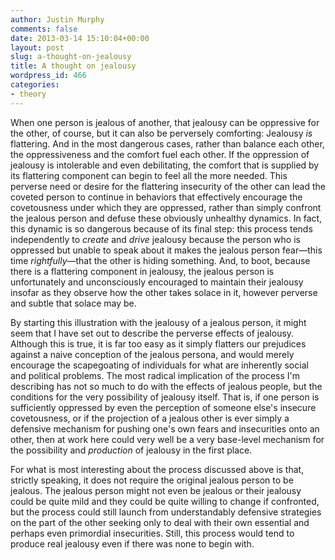 ```yaml
---
author: Justin Murphy
comments: false
date: 2013-03-14 15:10:04+00:00
layout: post
slug: a-thought-on-jealousy
title: A thought on jealousy
wordpress_id: 466
categories:
- theory
---
```


When one person is jealous of another, that jealousy can be oppressive for the other, of course, but it can also be perversely comforting: Jealousy _is_ flattering. And in the most dangerous cases, rather than balance each other, the oppressiveness and the comfort fuel each other. If the oppression of jealousy is intolerable and even debilitating, the comfort that is supplied by its flattering component can begin to feel all the more needed. This perverse need or desire for the flattering insecurity of the other can lead the coveted person to continue in behaviors that effectively encourage the covetousness under which they are oppressed, rather than simply confront the jealous person and defuse these obviously unhealthy dynamics. In fact, this dynamic is so dangerous because of its final step: this process tends independently to _create_ and _drive_ jealousy because the person who is oppressed but unable to speak about it makes the jealous person fear—this time _rightfully_—that the other is hiding something. And, to boot, because there is a flattering component in jealousy, the jealous person is unfortunately and unconsciously encouraged to maintain their jealousy insofar as they observe how the other takes solace in it, however perverse and subtle that solace may be.

By starting this illustration with the jealousy of a jealous person, it might seem that I have set out to describe the perverse effects of jealousy. Although this is true, it is far too easy as it simply flatters our prejudices against a naive conception of the jealous persona, and would merely encourage the scapegoating of individuals for what are inherently social and political problems. The most radical implication of the process I'm describing has not so much to do with the effects of jealous people, but the conditions for the very possibility of jealousy itself. That is, if one person is sufficiently oppressed by even the perception of someone else's insecure covetousness, or if the projection of a jealous other is ever simply a defensive mechanism for pushing one's own fears and insecurities onto an other, then at work here could very well be a very base-level mechanism for the possibility and _production_ of jealousy in the first place.

For what is most interesting about the process discussed above is that, strictly speaking, it does not require the original jealous person to be jealous. The jealous person might not even be jealous or their jealousy could be quite mild and they could be quite willing to change if confronted, but the process could still launch from understandably defensive strategies on the part of the other seeking only to deal with their own essential and perhaps even primordial insecurities. Still, this process would tend to produce real jealousy even if there was none to begin with.